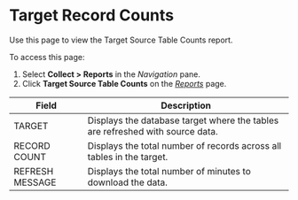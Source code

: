 # Target Record Counts

<div class="use">

Use this page to view the Target Source Table Counts report.

</div>

To access this page:

1.  Select <span style="font-weight: bold;">Collect \> Reports</span> in
    the <span style="font-style: italic;">Navigation</span> pane.
2.  Click <span style="font-weight: bold;">Target Source Table
    Counts</span> on the *[Reports](Reports.htm)*
page.

| Field           | Description                                                                   |
| --------------- | ----------------------------------------------------------------------------- |
| TARGET          | Displays the database target where the tables are refreshed with source data. |
| RECORD COUNT    | Displays the total number of records across all tables in the target.         |
| REFRESH MESSAGE | Displays the total number of minutes to download the data.                    |
